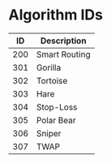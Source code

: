 # Algorithm IDs

ID | Description
--------- | -----------
200 | Smart Routing
301 | Gorilla
302 | Tortoise
303 | Hare
304 | Stop-Loss
305 | Polar Bear
306 | Sniper
307 | TWAP
